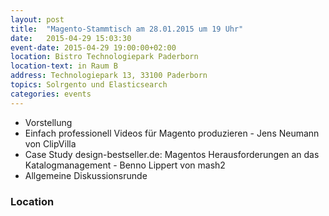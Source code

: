 ```yaml
---
layout: post
title:  "Magento-Stammtisch am 28.01.2015 um 19 Uhr"
date:   2015-04-29 15:03:30
event-date: 2015-04-29 19:00:00+02:00
location: Bistro Technologiepark Paderborn
location-text: in Raum B
address: Technologiepark 13, 33100 Paderborn
topics: Solrgento und Elasticsearch
categories: events
---
```


*  Vorstellung
*  Einfach professionell Videos für Magento produzieren - Jens Neumann von ClipVilla
*  Case Study design-bestseller.de: Magentos Herausforderungen an das Katalogmanagement - Benno Lippert von mash2
*  Allgemeine Diskussionsrunde

### Location
